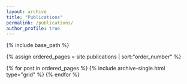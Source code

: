 ```yaml
---
layout: archive
title: "Publications"
permalink: /publications/
author_profile: true
---
```


{% include base_path %}

{% assign ordered_pages = site.publications | sort:"order_number" %}

{% for post in ordered_pages %}
  {% include archive-single.html type="grid" %}
{% endfor %}

